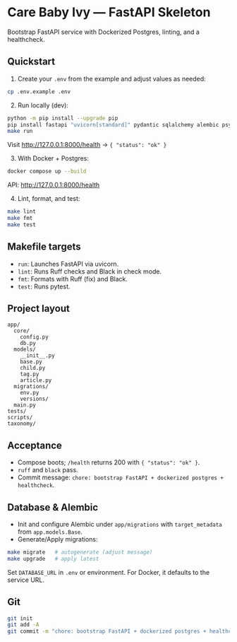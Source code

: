 # Care Baby Ivy — FastAPI Skeleton

Bootstrap FastAPI service with Dockerized Postgres, linting, and a healthcheck.

## Quickstart

1) Create your `.env` from the example and adjust values as needed:

```bash
cp .env.example .env
```

2) Run locally (dev):

```bash
python -m pip install --upgrade pip
pip install fastapi "uvicorn[standard]" pydantic sqlalchemy alembic psycopg2-binary python-dotenv pytest httpx ruff black
make run
```

Visit http://127.0.0.1:8000/health → `{ "status": "ok" }`

3) With Docker + Postgres:

```bash
docker compose up --build
```

API: http://127.0.0.1:8000/health

4) Lint, format, and test:

```bash
make lint
make fmt
make test
```

## Makefile targets

- `run`: Launches FastAPI via uvicorn.
- `lint`: Runs Ruff checks and Black in check mode.
- `fmt`: Formats with Ruff (fix) and Black.
- `test`: Runs pytest.

## Project layout

```
app/
  core/
    config.py
    db.py
  models/
    __init__.py
    base.py
    child.py
    tag.py
    article.py
  migrations/
    env.py
    versions/
  main.py
tests/
scripts/
taxonomy/
```

## Acceptance

- Compose boots; `/health` returns 200 with `{ "status": "ok" }`.
- `ruff` and `black` pass.
- Commit message: `chore: bootstrap FastAPI + dockerized postgres + healthcheck`.

## Database & Alembic

- Init and configure Alembic under `app/migrations` with `target_metadata` from `app.models.Base`.
- Generate/Apply migrations:

```bash
make migrate   # autogenerate (adjust message)
make upgrade   # apply latest
```

Set `DATABASE_URL` in `.env` or environment. For Docker, it defaults to the service URL.

## Git

```bash
git init
git add -A
git commit -m "chore: bootstrap FastAPI + dockerized postgres + healthcheck"
```
